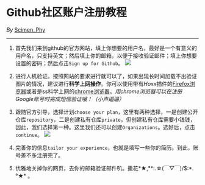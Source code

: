 # Github社区账户注册教程
*By* [Scimen_Phy](https://github.com/scimenphy)

***
1. 首先我们来到github的官方网站，填上你想要的用户名，最好是一个有意义的用户名，只支持英文；然后填上你的邮箱，以便于接收验证邮件；填上你想要设置的密码；然后点击`Sign up for Github`。
![](assets/首页.jpg)
2. 进行人机验证。按照网站的要求进行就可以了，如果出现长时间加载不出验证图片的情况，建议进行**科学上网操作**。你可以使用带有*Hoxx*插件的[Firefox浏览器](www.firefox.com.cn)或者是ss科学上网的[chrome浏览器](www.google.cn/chrome)。*用chrome浏览器可以在注册Google账号时完成短信验证哦！（小声逼逼）*

3. 跟随官方引导，选择计划`choose your plan`，这里有两种选择，一是创建公开仓库`repository`，二是创建私有仓库`private`，但创建私有仓库需要小钱钱，因此，我们选择第一种。这里我们还可以创建`Organizations`。选好后，点击`continue`。
![](assets/welcome.jpg)
4. 完善你的信息`tailor your experience`，也就是填写一些你的简历。到此，账号差不多注册完了。

5. 优雅地关掉你的网页，去你的邮箱验证邮件叭。撒花*★,°\*:.☆(￣▽￣)/$:\*.°★\* 。
